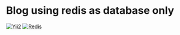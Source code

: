 Blog using redis as database only
==============================
[![Yii2](https://img.shields.io/badge/Powered_by-Yii_Framework-green.svg?style=flat)](http://www.yiiframework.com/)
[![Redis](https://img.shields.io/badge/Powered_by-Redis-green.svg?style=flat)](http://redis.io/)